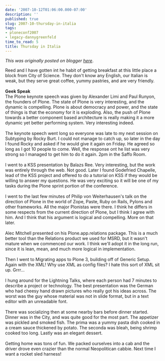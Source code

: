 ```yaml
---
date: '2007-10-12T01:06:00.000-07:00'
description: ''
published: true
slug: 2007-10-thursday-in-italia
tags:
- ploneconf2007
- legacy-dannygreenfeld
time_to_read: 5
title: Thursday in Italia
---
```


*This was originally posted on blogger [here](https://dannygreenfeld.blogspot.com/2007/10/thursday-in-italia.html)*.

Reed and I have gotten int he habit of getting breakfast at this little place a block from City of Science. They don't know any English, our Italian is weak, but they serve great coffee, yummy pastries, and are very friendly.<br /><br /><span style="font-weight: bold;">Geek Speak<br /></span>The Plone keynote speech was given by Alexander Limi and Paul Runyon, the founders of Plone. The state of Plone is very interesting, and the dynamic is compelling. Plone is about democracy and power, and the state of things is that the economy for it is exploding. Also, the push of Plone towards a better component based architecture is really making it a more dynamic yet better performing system. Very interesting indeed.<br /><br />The keynote speech went long so everyone was late to my next session on Subtyping by Rocky Burt. I could not manage to catch up, so later in the day I found Rocky and asked if he would give it again on Friday. He agreed so long as I got 10 people to come. Well, the response ont he list was very strong so I managed to get him to do it again. 2pm in the Saffo Room.<br /><br />I went to a KSS presentation by Balazs Ree. Very interesting, but the work was entirely through the web. Not good. Later I found Godefried Chapelle, lead of the KSS project and offered to do a tutorial on KSS if they would be willing to answer my questions. He was very exciting so it will be one of my tasks during the Plone sprint portion of the conference.<br /><br />I went to the last few minutes of Philip von Weiterhausen's talk on the direction of Plone in the world of Zope, Paste, Ruby on Rails, Pylons and other frameworks. All the major Plonistas were there. I think he differs in some respects from the current direction of Plone, but I think I agree with him. And I think that his argument is logical and compelling. More on that later.<br /><br />Alec Mitchell presented on his Plone.app.relations package. This is a much better tool than the Relations product we used for MSRD, but it wasn't mature when we commenced our work. I think we'll adopt it in the long run, since it is lean, mean, and much more logical in implementation.<br /><br />Then I went to Migrating apps to Plone 3, building off of Generic Setup. Again with the XML! Why use XML as config files? I hate this sort of XML sit up. Grrr...<br /><br />I hung around for the Lightning Talks, where each person had 7 minutes to describe a project or technology. The best presentation was the German who had cheesy hand drawn pictures who really got his ideas across. The worst was the guy whose material was not in slide format, but in a text editor with an unreadable font.<br /><br />There was socializing then at some nearby bars before dinner started. Dinner was in the City, and was quite good for the most part. The appetizer was pickled and smoked fish. The prima was a yummy pasta dish cooked in a cream sauce thickened by potato. The seconda was bleah, being shrimp cooked too long. Lastly was an elegant dessert.<br /><br />Getting home was tons of fun. We packed ourselves into a cab and the driver drove even crazier than the normal Neopolitican cabbie. Next time I want a rocket sled harness!